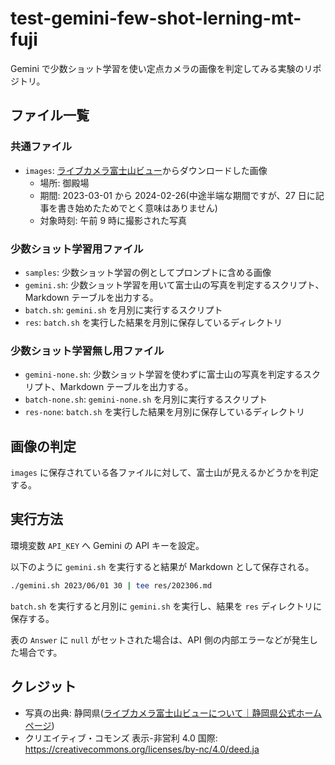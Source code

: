 # test-gemini-few-shot-lerning-mt-fuji

Gemini で少数ショット学習を使い定点カメラの画像を判定してみる実験のリポジトリ。

## ファイル一覧

### 共通ファイル

- `images`: [ライブカメラ富士山ビュー](https://www.pref.shizuoka.jp/fujisanview/1044916.html)からダウンロードした画像
  - 場所: 御殿場
  - 期間: 2023-03-01 から 2024-02-26(中途半端な期間ですが、27 日に記事を書き始めたためでとく意味はありません)
  - 対象時刻: 午前 9 時に撮影された写真

### 少数ショット学習用ファイル

- `samples`: 少数ショット学習の例としてプロンプトに含める画像
- `gemini.sh`: 少数ショット学習を用いて富士山の写真を判定するスクリプト、Markdown テーブルを出力する。
- `batch.sh`: `gemini.sh` を月別に実行するスクリプト
- `res`: `batch.sh` を実行した結果を月別に保存しているディレクトリ

### 少数ショット学習無し用ファイル

- `gemini-none.sh`: 少数ショット学習を使わずに富士山の写真を判定するスクリプト、Markdown テーブルを出力する。
- `batch-none.sh`: `gemini-none.sh` を月別に実行するスクリプト
- `res-none`: `batch.sh` を実行した結果を月別に保存しているディレクトリ

## 画像の判定

`images` に保存されている各ファイルに対して、富士山が見えるかどうかを判定する。

## 実行方法

環境変数 `API_KEY` へ Gemini の API キーを設定。

以下のように `gemini.sh` を実行すると結果が Markdown として保存される。

```sh
./gemini.sh 2023/06/01 30 | tee res/202306.md
```

`batch.sh` を実行すると月別に `gemini.sh` を実行し、結果を `res` ディレクトリに保存する。

表の `Answer` に `null` がセットされた場合は、API 側の内部エラーなどが発生した場合です。

## クレジット

- 写真の出典: 静岡県([ライブカメラ富士山ビューについて｜静岡県公式ホームページ](https://www.pref.shizuoka.jp/fujisanview/1044916.html))
- クリエイティブ・コモンズ 表示-非営利 4.0 国際: https://creativecommons.org/licenses/by-nc/4.0/deed.ja
